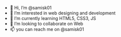 - 👋 Hi, I’m @samisk01
- 👀 I’m interested in web designing and development
- 🌱 I’m currently learning HTML5, CSS3, JS
- 💞️ I’m looking to collaborate on Web
- 📫 you can reach me on @samisk01

<!---
samisk01/samisk01 is a ✨ special ✨ repository because its `README.md` (this file) appears on your GitHub profile.
You can click the Preview link to take a look at your changes.
--->
